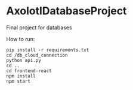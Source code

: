 # AxolotlDatabaseProject
Final project for databases 

How to run:
```console
pip install -r requirements.txt
cd /db_cloud_connection
python api.py
cd ..
cd frontend-react
npm install
npm start
```
